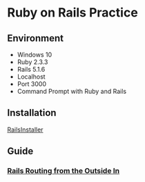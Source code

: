 # Ruby on Rails Practice## Environment* Windows 10* Ruby 2.3.3* Rails 5.1.6* Localhost* Port 3000* Command Prompt with Ruby and Rails## Installation[RailsInstaller](http://railsinstaller.org/en)## Guide### [Rails Routing from the Outside In](http://guides.rubyonrails.org/routing.html)